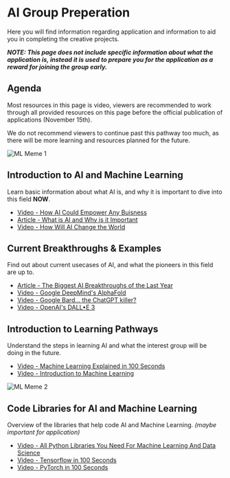 # AI Group Preperation
Here you will find information regarding application and information to aid you in completing the creative projects.

***NOTE: This page does not include specific information about what the application is, instead it is used to prepare you for the application as a reward for joining the group early.***


## Agenda
Most resources in this page is video, viewers are recommended to work through all provided resources on this page before the official publication of applications (November 15th). 

We do not recommend viewers to continue past this pathway too much, as there will be more learning and resources planned for the future.

![ML Meme 1](https://github.com/AaronGWang/AI-Group-Preperation/assets/145851064/d762253a-1001-4aab-b886-f1e55b3ec8f5)

## Introduction to AI and Machine Learning
Learn basic information about what AI is, and why it is important to dive into this field **NOW**.

- [Video - How AI Could Empower Any Buisness](https://www.youtube.com/watch?v=reUZRyXxUs4&ab_channel=TED)
- [Article - What is AI and Why is it Important](https://www.netapp.com/artificial-intelligence/what-is-artificial-intelligence/#:~:text=Today%2C%20the%20amount%20of%20data,of%20all%20complex%20decision%20making.)
- [Video - How Will AI Change the World](https://www.youtube.com/watch?v=RzkD_rTEBYs&ab_channel=TED-Ed)


## Current Breakthroughs & Examples
Find out about current usecases of AI, and what the pioneers in this field are up to.

- [Article - The Biggest AI Breakthroughs of the Last Year](https://www.freethink.com/robots-ai/ai-breakthroughs)
- [Video - Google DeepMind's AlphaFold](https://www.youtube.com/watch?v=gg7WjuFs8F4&ab_channel=GoogleDeepMind)
- [Video - Google Bard… the ChatGPT killer?](https://www.youtube.com/watch?v=xW9DJTvB3NI&ab_channel=Fireship)
- [Video - OpenAI's DALL•E 3](https://www.youtube.com/watch?v=sqQrN0iZBs0&ab_channel=OpenAI)


## Introduction to Learning Pathways
Understand the steps in learning AI and what the interest group will be doing in the future.

- [Video - Machine Learning Explained in 100 Seconds](https://www.youtube.com/watch?v=PeMlggyqz0Y&pp=ygUcZmlyZXNoaXAgbnVtcHkgaW4gMTAwc2Vjb25kcw%3D%3D&ab_channel=Fireship)
- [Video - Introduction to Machine Learning](https://www.youtube.com/watch?v=FIpbrnbVfJk&ab_channel=TechWithTim)

![ML Meme 2](https://github.com/AaronGWang/AI-Group-Preperation/assets/145851064/3b455305-09d0-4911-ad0b-42d7caec03ed)

## Code Libraries for AI and Machine Learning
Overview of the libraries that help code AI and Machine Learning. *(maybe important for application)*

- [Video - All Python Libraries You Need For Machine Learning And Data Science](https://www.youtube.com/watch?v=vVg7WrelMeA&ab_channel=PatrickLoeber)
- [Video - Tensorflow in 100 Seconds](https://www.youtube.com/watch?v=i8NETqtGHms&pp=ygUhZmlyZXNoaXAgdGVuc29yZmxvdyBpbiAxMDBzZWNvbmRz&ab_channel=Fireship)
- [Video - PyTorch in 100 Seconds](https://www.youtube.com/watch?v=ORMx45xqWkA&pp=ygUcZmlyZXNoaXAgbnVtcHkgaW4gMTAwc2Vjb25kcw%3D%3D)
